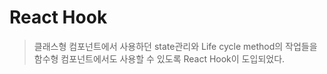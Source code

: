 # React Hook

> 클래스형 컴포넌트에서 사용하던 state관리와 Life cycle method의 작업들을 함수형 컴포넌트에서도 사용할 수 있도록 React Hook이 도입되었다.
